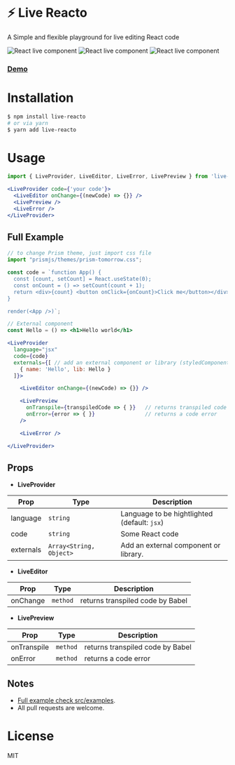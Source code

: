 # ⚡️ Live Reacto  
A Simple and flexible playground for live editing React code

![React live component](https://badgen.net/bundlephobia/dependency-count/live-reacto) ![React live component](https://badgen.net/npm/v/live-reacto) ![React live component](https://badgen.net/npm/dt/live-reacto) 

### [Demo](https://live-react-component.netlify.app)

# Installation
```bash
$ npm install live-reacto
# or via yarn 
$ yarn add live-reacto
```

# Usage
```jsx
import { LiveProvider, LiveEditor, LiveError, LivePreview } from 'live-reacto'

<LiveProvider code={'your code'}>
  <LiveEditor onChange={(newCode) => {}} />
  <LivePreview />
  <LiveError />
</LiveProvider>
```

## Full Example
```jsx
// to change Prism theme, just import css file
import "prismjs/themes/prism-tomorrow.css";

const code = `function App() {
  const [count, setCount] = React.useState(0);
  const onCount = () => setCount(count + 1);
  return <div>{count} <button onClick={onCount}>Click me</button></div>
}

render(<App />)`;

// External component
const Hello = () => <h1>Hello world</h1>

<LiveProvider
  language="jsx" 
  code={code}
  externals={[ // add an external component or library (styledComponent, etc..)
    { name: 'Hello', lib: Hello }
  ]}>

    <LiveEditor onChange={(newCode) => {}} />

    <LivePreview
      onTranspile={transpiledCode => { }}   // returns transpiled code by Babel
      onError={error => { }}                // returns a code error
    />

    <LiveError />

</LiveProvider>
```

## Props

- **LiveProvider**

| Prop         | Type                     | Description                                  |
|--------------|--------------------------|----------------------------------------------|
|language      | `string`                 | Language to be hightlighted (default: `jsx`) |
|code          | `string`                 | Some React code                              |
|externals     | `Array<String, Object>`  | Add an external component or library.        |

- **LiveEditor**

| Prop     | Type          | Description                                  |
|----------|---------------|----------------------------------------------|
|onChange  | `method`      | returns transpiled code by Babel             |

- **LivePreview**

| Prop       | Type         | Description                      |
|------------|--------------|----------------------------------|
|onTranspile | `method`     | returns transpiled code by Babel |
|onError     | `method`     | returns a code error             |

## Notes
- [Full example check src/examples](src/examples).
- All pull requests are welcome.

# License
MIT
